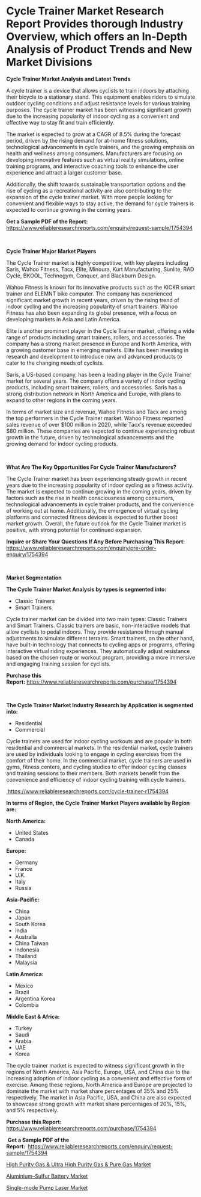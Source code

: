 <p><h1>Cycle Trainer Market Research Report Provides thorough Industry Overview, which offers an In-Depth Analysis of Product Trends and New Market Divisions</h1></p><p><strong>Cycle Trainer Market Analysis and Latest Trends</strong></p>
<p><p>A cycle trainer is a device that allows cyclists to train indoors by attaching their bicycle to a stationary stand. This equipment enables riders to simulate outdoor cycling conditions and adjust resistance levels for various training purposes. The cycle trainer market has been witnessing significant growth due to the increasing popularity of indoor cycling as a convenient and effective way to stay fit and train efficiently.</p><p>The market is expected to grow at a CAGR of 8.5% during the forecast period, driven by the rising demand for at-home fitness solutions, technological advancements in cycle trainers, and the growing emphasis on health and wellness among consumers. Manufacturers are focusing on developing innovative features such as virtual reality simulations, online training programs, and interactive coaching tools to enhance the user experience and attract a larger customer base.</p><p>Additionally, the shift towards sustainable transportation options and the rise of cycling as a recreational activity are also contributing to the expansion of the cycle trainer market. With more people looking for convenient and flexible ways to stay active, the demand for cycle trainers is expected to continue growing in the coming years.</p></p>
<p><strong>Get a Sample PDF of the Report:&nbsp;</strong> <a href="https://www.reliableresearchreports.com/enquiry/request-sample/1754394">https://www.reliableresearchreports.com/enquiry/request-sample/1754394</a></p>
<p>&nbsp;</p>
<p><strong>Cycle Trainer Major Market Players</strong></p>
<p><p>The Cycle Trainer market is highly competitive, with key players including Saris, Wahoo Fitness, Tacx, Elite, Minoura, Kurt Manufacturing, Sunlite, RAD Cycle, BKOOL, Technogym, Conquer, and Blackburn Design. </p><p>Wahoo Fitness is known for its innovative products such as the KICKR smart trainer and ELEMNT bike computer. The company has experienced significant market growth in recent years, driven by the rising trend of indoor cycling and the increasing popularity of smart trainers. Wahoo Fitness has also been expanding its global presence, with a focus on developing markets in Asia and Latin America. </p><p>Elite is another prominent player in the Cycle Trainer market, offering a wide range of products including smart trainers, rollers, and accessories. The company has a strong market presence in Europe and North America, with a growing customer base in emerging markets. Elite has been investing in research and development to introduce new and advanced products to cater to the changing needs of cyclists.</p><p>Saris, a US-based company, has been a leading player in the Cycle Trainer market for several years. The company offers a variety of indoor cycling products, including smart trainers, rollers, and accessories. Saris has a strong distribution network in North America and Europe, with plans to expand to other regions in the coming years.</p><p>In terms of market size and revenue, Wahoo Fitness and Tacx are among the top performers in the Cycle Trainer market. Wahoo Fitness reported sales revenue of over $100 million in 2020, while Tacx's revenue exceeded $80 million. These companies are expected to continue experiencing robust growth in the future, driven by technological advancements and the growing demand for indoor cycling products.</p></p>
<p>&nbsp;</p>
<p><strong>What Are The Key Opportunities For Cycle Trainer Manufacturers?</strong></p>
<p><p>The Cycle Trainer market has been experiencing steady growth in recent years due to the increasing popularity of indoor cycling as a fitness activity. The market is expected to continue growing in the coming years, driven by factors such as the rise in health consciousness among consumers, technological advancements in cycle trainer products, and the convenience of working out at home. Additionally, the emergence of virtual cycling platforms and connected fitness devices is expected to further boost market growth. Overall, the future outlook for the Cycle Trainer market is positive, with strong potential for continued expansion.</p></p>
<p><strong>Inquire or Share Your Questions If Any Before Purchasing This Report:</strong> <a href="https://www.reliableresearchreports.com/enquiry/pre-order-enquiry/1754394">https://www.reliableresearchreports.com/enquiry/pre-order-enquiry/1754394</a></p>
<p>&nbsp;</p>
<p><strong>Market Segmentation</strong></p>
<p><strong>The Cycle Trainer Market Analysis by types is segmented into:</strong></p>
<p><ul><li>Classic Trainers</li><li>Smart Trainers</li></ul></p>
<p><p>Cycle trainer market can be divided into two main types: Classic Trainers and Smart Trainers. Classic trainers are basic, non-interactive models that allow cyclists to pedal indoors. They provide resistance through manual adjustments to simulate different terrains. Smart trainers, on the other hand, have built-in technology that connects to cycling apps or programs, offering interactive virtual riding experiences. They automatically adjust resistance based on the chosen route or workout program, providing a more immersive and engaging training session for cyclists.</p></p>
<p><strong>Purchase this Report:&nbsp;</strong><a href="https://www.reliableresearchreports.com/purchase/1754394">https://www.reliableresearchreports.com/purchase/1754394</a></p>
<p>&nbsp;</p>
<p><strong>The Cycle Trainer Market Industry Research by Application is segmented into:</strong></p>
<p><ul><li>Residential</li><li>Commercial</li></ul></p>
<p><p>Cycle trainers are used for indoor cycling workouts and are popular in both residential and commercial markets. In the residential market, cycle trainers are used by individuals looking to engage in cycling exercises from the comfort of their home. In the commercial market, cycle trainers are used in gyms, fitness centers, and cycling studios to offer indoor cycling classes and training sessions to their members. Both markets benefit from the convenience and efficiency of indoor cycling training with cycle trainers.</p></p>
<p><a href="https://www.reliableresearchreports.com/cycle-trainer-r1754394">&nbsp;https://www.reliableresearchreports.com/cycle-trainer-r1754394</a></p>
<p><strong>In terms of Region, the Cycle Trainer Market Players available by Region are:</strong></p>
<p>
    <p> <strong> North America: </strong>
        <ul>
            <li>United States</li>
            <li>Canada</li>
        </ul>
        </p> 
    <p> <strong> Europe: </strong>
        <ul>
            <li>Germany</li>
            <li>France</li>
            <li>U.K.</li>
            <li>Italy</li>
            <li>Russia</li>
        </ul>
        </p> 
    <p> <strong> Asia-Pacific: </strong>
        <ul>
            <li>China</li>
            <li>Japan</li>
            <li>South Korea</li>
            <li>India</li>
            <li>Australia</li>
            <li>China Taiwan</li>
            <li>Indonesia</li>
            <li>Thailand</li>
            <li>Malaysia</li>
        </ul>
        </p> 
    <p> <strong> Latin America: </strong>
        <ul>
            <li>Mexico</li>
            <li>Brazil</li>
            <li>Argentina Korea</li>
            <li>Colombia</li>
        </ul>
        </p> 
    <p> <strong> Middle East & Africa: </strong>
        <ul>
            <li>Turkey</li>
            <li>Saudi</li>
            <li>Arabia</li>
            <li>UAE</li>
            <li>Korea</li>
        </ul>
    </p>
    </p>
<p><p>The cycle trainer market is expected to witness significant growth in the regions of North America, Asia Pacific, Europe, USA, and China due to the increasing adoption of indoor cycling as a convenient and effective form of exercise. Among these regions, North America and Europe are projected to dominate the market with market share percentages of 35% and 25% respectively. The market in Asia Pacific, USA, and China are also expected to showcase strong growth with market share percentages of 20%, 15%, and 5% respectively.</p></p>
<p><strong>Purchase this Report: </strong><a href="https://www.reliableresearchreports.com/purchase/1754394">https://www.reliableresearchreports.com/purchase/1754394</a></p>
<p>&nbsp;<strong>Get a Sample PDF of the Report:&nbsp;&nbsp;</strong><a href="https://www.reliableresearchreports.com/enquiry/request-sample/1754394">https://www.reliableresearchreports.com/enquiry/request-sample/1754394</a></p>
<p><strong></strong></p>
<p><p><a href="https://github.com/JosephMorgnlvXXff/Market-Research-Report-List-1/blob/main/high-purity-gas-ultra-high-purity-gas-pure-gas-market.md">High Purity Gas & Ultra High Purity Gas & Pure Gas Market</a></p><p><a href="https://github.com/staberhelen84/Market-Research-Report-List-1/blob/main/aluminiumsulfur-battery-market.md">Aluminium–Sulfur Battery Market</a></p><p><a href="https://github.com/ValentineMike02/Market-Research-Report-List-1/blob/main/single-mode-pump-laser-market.md">Single-mode Pump Laser Market</a></p></p>